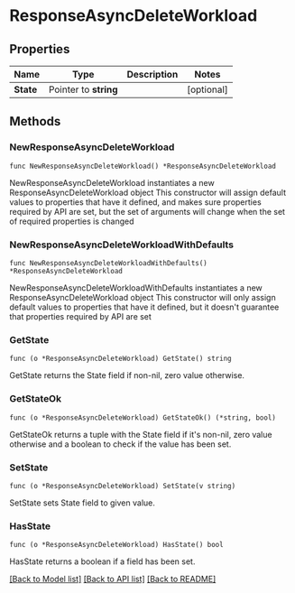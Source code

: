 # ResponseAsyncDeleteWorkload

## Properties

Name | Type | Description | Notes
------------ | ------------- | ------------- | -------------
**State** | Pointer to **string** |  | [optional] 

## Methods

### NewResponseAsyncDeleteWorkload

`func NewResponseAsyncDeleteWorkload() *ResponseAsyncDeleteWorkload`

NewResponseAsyncDeleteWorkload instantiates a new ResponseAsyncDeleteWorkload object
This constructor will assign default values to properties that have it defined,
and makes sure properties required by API are set, but the set of arguments
will change when the set of required properties is changed

### NewResponseAsyncDeleteWorkloadWithDefaults

`func NewResponseAsyncDeleteWorkloadWithDefaults() *ResponseAsyncDeleteWorkload`

NewResponseAsyncDeleteWorkloadWithDefaults instantiates a new ResponseAsyncDeleteWorkload object
This constructor will only assign default values to properties that have it defined,
but it doesn't guarantee that properties required by API are set

### GetState

`func (o *ResponseAsyncDeleteWorkload) GetState() string`

GetState returns the State field if non-nil, zero value otherwise.

### GetStateOk

`func (o *ResponseAsyncDeleteWorkload) GetStateOk() (*string, bool)`

GetStateOk returns a tuple with the State field if it's non-nil, zero value otherwise
and a boolean to check if the value has been set.

### SetState

`func (o *ResponseAsyncDeleteWorkload) SetState(v string)`

SetState sets State field to given value.

### HasState

`func (o *ResponseAsyncDeleteWorkload) HasState() bool`

HasState returns a boolean if a field has been set.


[[Back to Model list]](../README.md#documentation-for-models) [[Back to API list]](../README.md#documentation-for-api-endpoints) [[Back to README]](../README.md)


